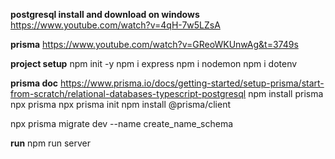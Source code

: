 **postgresql install and download on windows**
https://www.youtube.com/watch?v=4qH-7w5LZsA

**prisma**
https://www.youtube.com/watch?v=GReoWKUnwAg&t=3749s

**project setup**
npm init -y
npm i express
npm i nodemon
npm i dotenv


**prisma doc**
https://www.prisma.io/docs/getting-started/setup-prisma/start-from-scratch/relational-databases-typescript-postgresql
npm install prisma
npx prisma
npx prisma init
npm install @prisma/client

npx prisma migrate dev --name create_name_schema


**run**
npm run server
